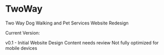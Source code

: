 # TwoWay
Two Way Dog Walking and Pet Services Website Redesign

Current Version: 

v0.1 - Initial Website Design
Content needs review
Not fully optimized for mobile devices
